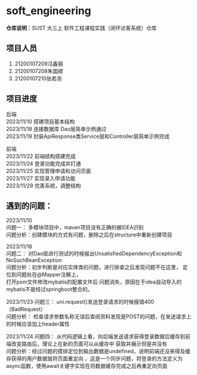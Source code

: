# soft_engineering
<b>仓库说明</b>：SUST 大三上 软件工程课程实践（闭环访客系统）仓库

## 项目人员
1. 21200107209冯鑫钢
2. 21200107208朱国顺
3. 21200107210张若尧

## 项目进度
后端  
2023/11/10 搭建项目基本结构  
2023/11/18 连接数据库 Dao层简单示例通过  
2023/11/19 封装ApiResponse类Service层和Controller层简单示例完成  

前端   
2023/11/22 前端结构搭建完成  
2023/11/24 登录功能完成并打通  
2023/11/25 实现管理申请和访问页面  
2023/11/27 实现录入申请功能  
2023/11/29 完善系统，调整结构

## 遇到的问题：
2023/11/10  
问题一： 多模块项目中，maven项目没有正确的被IDEA识别  
问题分析：创建模块的方式有问题，删除之后在structure中重新创建项目
  
2023/11/18  
问题二： 对Dao层进行测试的时候报出UnsatisfiedDependencyException和NoSuchBeanException  
问题分析：初步判断是对应实体类的问题，进行排查之后发现问题不在这里， 定位到问题处在@Mapper注解上，  
打开pom文件修改mybatis的配置文件后 问题消失，原因在于idea自动导入的mybatis不是经过springboot整合的。

2023/11/23
问题三： uni.request()发送登录请求的时候报错400（BadRequest）  
问题分析： 检查请求参数名称无误后查阅资料发现是POST的问题，在发送请求上的时候应该加上header属性

2023/11/24
问题四： 从代码逻辑上看，向后端发送请求获得登录数据后缓存到前端改变路由后，理论上在新的页面可以从缓存中
获取并展示但是并没有  
问题分析：经过问题的摸排定位到输出数据是undefined，说明前端还没来得及缓存获得的用户数据就将页面重定向
，这是一个同步问题，将登录的方法定义为async函数，使用await关键字实现在将数据缓存完成之后再重定向页面  


